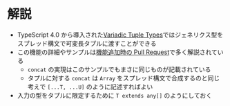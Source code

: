 # 解説

- TypeScript 4.0 から導入された[Variadic Tuple Types](https://www.typescriptlang.org/docs/handbook/release-notes/typescript-4-0.html#variadic-tuple-types)ではジェネリクス型をスプレッド構文で可変長タプルに渡すことができる
- この機能の詳細やサンプルは[機能追加時の Pull Request](https://github.com/microsoft/TypeScript/pull/39094)で多く解説されている
  - `concat` の実現はこのサンプルでもまさに同じものが記載されている
  - タプルに対する `concat` は `Array` をスプレッド構文で合成するのと同じ考えで `[...T, ...U]` のように記述すればよい
- 入力の型をタプルに限定するために `T extends any[]` のようにしておく
